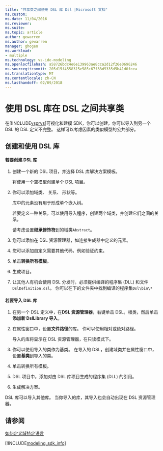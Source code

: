 ```yaml
---
title: "共享类之间使用 DSL 库 Dsl |Microsoft 文档"
ms.custom: 
ms.date: 11/04/2016
ms.reviewer: 
ms.suite: 
ms.topic: article
author: gewarren
ms.author: gewarren
manager: ghogen
ms.workload:
- multiple
ms.technology: vs-ide-modeling
ms.openlocfilehash: a58726bdc4e6e139963ae8cca2d12f26e0696246
ms.sourcegitcommit: 205d15f4558315e585c67f33d5335d5b41d0fcea
ms.translationtype: MT
ms.contentlocale: zh-CN
ms.lasthandoff: 02/09/2018
---
```

# <a name="sharing-classes-between-dsls-by-using-a-dsl-library"></a>使用 DSL 库在 DSL 之间共享类
在[!INCLUDE[vsprvs](../code-quality/includes/vsprvs_md.md)]可视化和建模 SDK，你可以创建，你可以导入到另一个 DSL 的 DSL 定义不完整。 这样可以考虑因素的类似模型的公共部分。  
  
## <a name="creating-and-using-dsl-libraries"></a>创建和使用 DSL 库  
  
#### <a name="to-create-a-dsl-library"></a>若要创建 DSL 库  
  
1.  创建一个新的 DSL 项目，并选择 DSL 库解决方案模板。  
  
     将使用一个空模型创建单个 DSL 项目。  
  
2.  你可以添加域类、 关系、 形状等。  
  
     库中的元素没有用于形成单个嵌入树。  
  
     若要定义一种关系，可以使用导入程序，创建两个域类，并创建它们之间的关系。  
  
     请考虑设置**继承修饰符**到的域类`Abstract`。  
  
3.  您可以添加在 DSL 资源管理器，如连接生成器中定义的元素。  
  
4.  您可以添加自定义需要其他代码，例如验证约束。  
  
5.  单击**转换所有模板**。  
  
6.  生成项目。  
  
7.  让其他人有机会使用 DSL 分发时，必须提供编译的程序集 (DLL) 和文件`DslDefinition.dsl`。 你可以在下的文件夹中找到编译的程序集`Dsl\bin\*`  
  
#### <a name="to-import-a-dsl-library"></a>若要导入 DSL 库  
  
1.  在另一个 DSL 定义中，在**DSL 资源管理器**，右键单击 DSL，根类，然后单击**添加新 DslLibrary 导入**。  
  
2.  在属性窗口中，设置**文件路径**的库。 你可以使用相对或绝对路径。  
  
     导入的库将显示在 DSL 资源管理器，在只读模式下。  
  
3.  你可以使用导入的类作为基类。 在导入的 DSL，创建域类并在属性窗口中，设置**基类**到导入的类。  
  
4.  单击转换所有模板。  
  
5.  DSL 项目中，添加对由 DSL 库项目生成的程序集 (DLL) 的引用。  
  
6.  生成解决方案。  
  
 DSL 库可以导入其他库。 当你导入的库，其导入也会自动出现在 DSL 资源管理器。  
  
## <a name="see-also"></a>请参阅  
 [如何定义域特定语言](../modeling/how-to-define-a-domain-specific-language.md)
 
[!INCLUDE[modeling_sdk_info](includes/modeling_sdk_info.md)]
